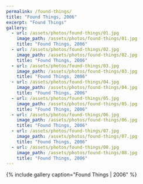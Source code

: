 ```yaml
---
permalink: /found-things/
title: "Found Things, 2006"
excerpt: "Found Things"
gallery:
  - url: /assets/photos/found-things/01.jpg
    image_path: /assets/photos/found-things/01.jpg
    title: "Found Things, 2006"
  - url: /assets/photos/found-things/02.jpg
    image_path: /assets/photos/found-things/02.jpg
    title: "Found Things, 2006"
  - url: /assets/photos/found-things/03.jpg
    image_path: /assets/photos/found-things/03.jpg
    title: "Found Things, 2006"
  - url: /assets/photos/found-things/04.jpg
    image_path: /assets/photos/found-things/04.jpg
    title: "Found Things, 2006"
  - url: /assets/photos/found-things/05.jpg
    image_path: /assets/photos/found-things/05.jpg
    title: "Found Things, 2006"
  - url: /assets/photos/found-things/06.jpg
    image_path: /assets/photos/found-things/06.jpg
    title: "Found Things, 2006"
  - url: /assets/photos/found-things/07.jpg
    image_path: /assets/photos/found-things/07.jpg
    title: "Found Things, 2006"
  - url: /assets/photos/found-things/08.jpg
    image_path: /assets/photos/found-things/08.jpg
    title: "Found Things, 2006"
---
```


{% include gallery caption="Found Things \| 2006" %}
